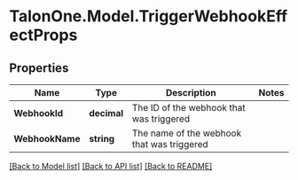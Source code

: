 
# TalonOne.Model.TriggerWebhookEffectProps

## Properties

Name | Type | Description | Notes
------------ | ------------- | ------------- | -------------
**WebhookId** | **decimal** | The ID of the webhook that was triggered | 
**WebhookName** | **string** | The name of the webhook that was triggered | 

[[Back to Model list]](../README.md#documentation-for-models)
[[Back to API list]](../README.md#documentation-for-api-endpoints)
[[Back to README]](../README.md)

